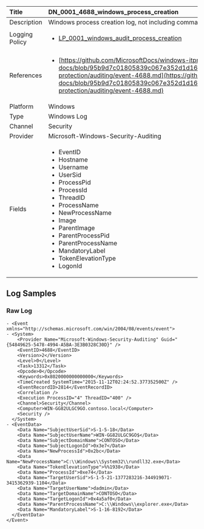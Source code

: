 | Title          | DN_0001_4688_windows_process_creation                                                                                                      |
|:---------------|:-----------------------------------------------------------------------------------------------------------------|
| Description    | Windows process creation log, not including command line.                                                                                                |
| Logging Policy | <ul><li>[LP_0001_windows_audit_process_creation](../Logging_Policies/LP_0001_windows_audit_process_creation.md)</li></ul> |
| References     | <ul><li>[https://github.com/MicrosoftDocs/windows-itpro-docs/blob/95b9d7c01805839c067e352d1d16702604b15f11/windows/security/threat-protection/auditing/event-4688.md](https://github.com/MicrosoftDocs/windows-itpro-docs/blob/95b9d7c01805839c067e352d1d16702604b15f11/windows/security/threat-protection/auditing/event-4688.md)</li></ul>                                  |
| Platform       | Windows    																																															  |
| Type           | Windows Log        																																															  |
| Channel        | Security     																																															  |
| Provider       | Microsoft-Windows-Security-Auditing    																																															  |
| Fields         | <ul><li>EventID</li><li>Hostname</li><li>Username</li><li>UserSid</li><li>ProcessPid</li><li>ProcessId</li><li>ThreadID</li><li>ProcessName</li><li>NewProcessName</li><li>Image</li><li>ParentImage</li><li>ParentProcessPid</li><li>ParentProcessName</li><li>MandatoryLabel</li><li>TokenElevationType</li><li>LogonId</li></ul>                                               |


## Log Samples

### Raw Log

```
- <Event xmlns="http://schemas.microsoft.com/win/2004/08/events/event">
- <System>
    <Provider Name="Microsoft-Windows-Security-Auditing" Guid="{54849625-5478-4994-A5BA-3E3B0328C30D}" /> 
    <EventID>4688</EventID> 
    <Version>2</Version> 
    <Level>0</Level> 
    <Task>13312</Task> 
    <Opcode>0</Opcode> 
    <Keywords>0x8020000000000000</Keywords> 
    <TimeCreated SystemTime="2015-11-12T02:24:52.377352500Z" /> 
    <EventRecordID>2814</EventRecordID> 
    <Correlation /> 
    <Execution ProcessID="4" ThreadID="400" /> 
    <Channel>Security</Channel> 
    <Computer>WIN-GG82ULGC9GO.contoso.local</Computer> 
    <Security /> 
  </System>
- <EventData>
    <Data Name="SubjectUserSid">S-1-5-18</Data> 
    <Data Name="SubjectUserName">WIN-GG82ULGC9GO$</Data> 
    <Data Name="SubjectDomainName">CONTOSO</Data> 
    <Data Name="SubjectLogonId">0x3e7</Data> 
    <Data Name="NewProcessId">0x2bc</Data> 
    <Data Name="NewProcessName">C:\\Windows\\System32\\rundll32.exe</Data> 
    <Data Name="TokenElevationType">%%1938</Data> 
    <Data Name="ProcessId">0xe74</Data> 
    <Data Name="TargetUserSid">S-1-5-21-1377283216-344919071-3415362939-1104</Data> 
    <Data Name="TargetUserName">dadmin</Data> 
    <Data Name="TargetDomainName">CONTOSO</Data> 
    <Data Name="TargetLogonId">0x4a5af0</Data> 
    <Data Name="ParentProcessName">C:\\Windows\\explorer.exe</Data> 
    <Data Name="MandatoryLabel">S-1-16-8192</Data> 
  </EventData>
</Event>

```




